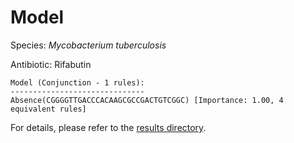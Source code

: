 
# Model

Species: *Mycobacterium tuberculosis*

Antibiotic: Rifabutin

```
Model (Conjunction - 1 rules):
------------------------------
Absence(CGGGGTTGACCCACAAGCGCCGACTGTCGGC) [Importance: 1.00, 4 equivalent rules]

```

For details, please refer to the [results directory](../../../../../results/scm_b/mycobacterium%20tuberculosis/rifabutin/repeat_0/).


